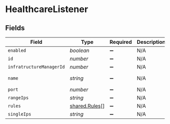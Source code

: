 # HealthcareListener


## Fields

| Field                                                 | Type                                                  | Required                                              | Description                                           | Example                                               |
| ----------------------------------------------------- | ----------------------------------------------------- | ----------------------------------------------------- | ----------------------------------------------------- | ----------------------------------------------------- |
| `enabled`                                             | *boolean*                                             | :heavy_minus_sign:                                    | N/A                                                   |                                                       |
| `id`                                                  | *number*                                              | :heavy_minus_sign:                                    | N/A                                                   | 1                                                     |
| `infratructureManagerId`                              | *number*                                              | :heavy_minus_sign:                                    | N/A                                                   | 1                                                     |
| `name`                                                | *string*                                              | :heavy_minus_sign:                                    | N/A                                                   | Healthcare Listener                                   |
| `port`                                                | *number*                                              | :heavy_minus_sign:                                    | N/A                                                   | 8080                                                  |
| `rangeIps`                                            | *string*                                              | :heavy_minus_sign:                                    | N/A                                                   |                                                       |
| `rules`                                               | [shared.Rules](../../../sdk/models/shared/rules.md)[] | :heavy_minus_sign:                                    | N/A                                                   |                                                       |
| `singleIps`                                           | *string*                                              | :heavy_minus_sign:                                    | N/A                                                   |                                                       |